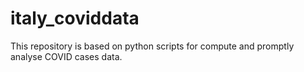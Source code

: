 # italy_coviddata
This repository is based on python scripts for compute and promptly analyse COVID cases data.
